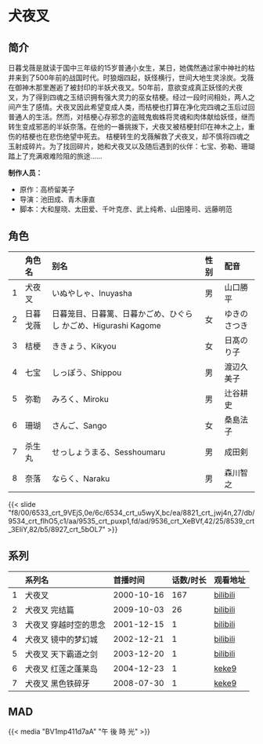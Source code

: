 # 犬夜叉


## 简介

日暮戈薇是就读于国中三年级的15岁普通小女生，某日，她偶然通过家中神社的枯井来到了500年前的战国时代。时狼烟四起，妖怪横行，世间大地生灵涂炭。戈薇在御神木那里邂逅了被封印的半妖犬夜叉。50年前，意欲变成真正妖怪的犬夜叉，为了得到四魂之玉结识拥有强大灵力的巫女桔梗。经过一段时间相处，两人之间产生了感情。犬夜叉因此希望变成人类，而桔梗也打算在净化完四魂之玉后过回普通人的生活。然而，对桔梗心存邪念的盗贼鬼蜘蛛将灵魂和肉体献给妖怪，继而转生变成邪恶的半妖奈落。在他的一番挑拨下，犬夜叉被桔梗封印在神木之上，重伤的桔梗也在悲伤绝望中死去。
桔梗转生的戈薇解救了犬夜叉，却不慎将四魂之玉射成碎片。为了找回碎片，她和犬夜叉以及随后遇到的伙伴：七宝、弥勒、珊瑚踏上了充满艰难险阻的旅途……

**制作人员：**
- 原作：高桥留美子
- 导演：池田成、青木康直
- 脚本：大和屋晓、太田爱、千叶克彦、武上纯希、山田隆司、远藤明范

## 角色

|     |   角色名   |   别名  | 性别 |  配音  |
|:--- |:------  |:----      |:---  |:--   |
| 1 | 犬夜叉 | いぬやしゃ、Inuyasha | 男 | 山口勝平 |
| 2 | 日暮戈薇 | 日暮笼目、日暮篱、日暮かごめ、ひぐらし かごめ、Higurashi Kagome | 女 | ゆきのさつき |
| 3 | 桔梗 | ききょう、Kikyou | 女 | 日髙のり子 |
| 4 | 七宝 | しっぽう、Shippou | 男 | 渡辺久美子 |
| 5 | 弥勒 | みろく、Miroku | 男 | 辻谷耕史 |
| 6 | 珊瑚 | さんご、Sango | 女 | 桑島法子 |
| 7 | 杀生丸 | せっしょうまる、Sesshoumaru | 男 | 成田剣 |
| 8 | 奈落 | ならく、Naraku | 男 | 森川智之 |

{{< slide "f8/00/6533_crt_9VEjS,0e/6c/6534_crt_u5wyX,bc/ea/8821_crt_jwj4n,27/db/9534_crt_flhO5,c1/aa/9535_crt_puxp1,fd/ad/9536_crt_XeBVf,42/25/8539_crt_3EIiY,82/b5/8927_crt_5bOL7" >}}

## 系列

|     | 系列名         | 首播时间       | 话数/时长 | 观看地址                                                       |
| :-- | :---------- | :--------- | :---- | :--------------------------------------------------------- |
| 1   | 犬夜叉         | 2000-10-16 | 167   | [bilibili](https://www.bilibili.com/bangumi/play/ep289986) |
| 2   | 犬夜叉 完结篇     | 2009-10-03 | 26    | [bilibili](https://www.bilibili.com/bangumi/play/ss4687)   |
| 3   | 犬夜叉 穿越时空的思念 | 2001-12-15 | 1     | [bilibili](https://www.bilibili.com/bangumi/play/ss42652)  |
| 4   | 犬夜叉 镜中的梦幻城  | 2002-12-21 | 1     | [bilibili](https://www.bilibili.com/bangumi/play/ss42653)  |
| 5   | 犬夜叉 天下霸道之剑  | 2003-12-20 | 1     | [bilibili](https://www.bilibili.com/video/BV1vB4y1B7Pq)    |
| 6   | 犬夜叉 红莲之蓬莱岛  | 2004-12-23 | 1     | [keke9](https://www.keke9.app/play/179389-4-223382.html)   |
| 7   | 犬夜叉 黑色铁碎牙   | 2008-07-30 | 1     | [keke9](https://www.keke9.app/play/181312-4-506925.html)   |


## MAD

{{< media  "BV1mp411d7aA"
"午 後 時 光"  >}}



